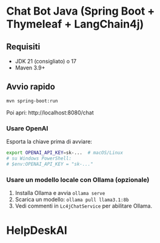 # Chat Bot Java (Spring Boot + Thymeleaf + LangChain4j)

## Requisiti
- JDK 21 (consigliato) o 17
- Maven 3.9+

## Avvio rapido
```bash
mvn spring-boot:run
```
Poi apri: http://localhost:8080/chat

### Usare OpenAI
Esporta la chiave prima di avviare:
```bash
export OPENAI_API_KEY=sk-...  # macOS/Linux
# su Windows PowerShell:
# $env:OPENAI_API_KEY = "sk-..."
```

### Usare un modello locale con Ollama (opzionale)
1. Installa Ollama e avvia `ollama serve`
2. Scarica un modello: `ollama pull llama3.1:8b`
3. Vedi commenti in `Lc4jChatService` per abilitare Ollama.
# HelpDeskAI
